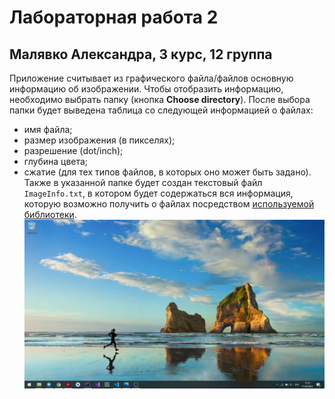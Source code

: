 # Лабораторная работа 2
## Малявко Александра, 3 курс, 12 группа

Приложение считывает из графического файла/файлов основную информацию об изображении.
Чтобы отобразить информацию, необходимо выбрать папку (кнопка **Choose directory**). После выбора папки будет выведена таблица со следующей информацией о файлах: 
- имя файла;
- размер изображения (в пикселях);
- разрешение (dot/inch);
- глубина цвета;
- сжатие (для тех типов файлов, в которых оно может быть задано).
Также в указанной папке будет создан текстовый файл `ImageInfo.txt`, в котором будет содержаться вся информация, которую возможно получить о файлах посредством [используемой библиотеки](https://github.com/drewnoakes/metadata-extractor). 
![Демонстрация работы приложения](res/imageinfo.gif)